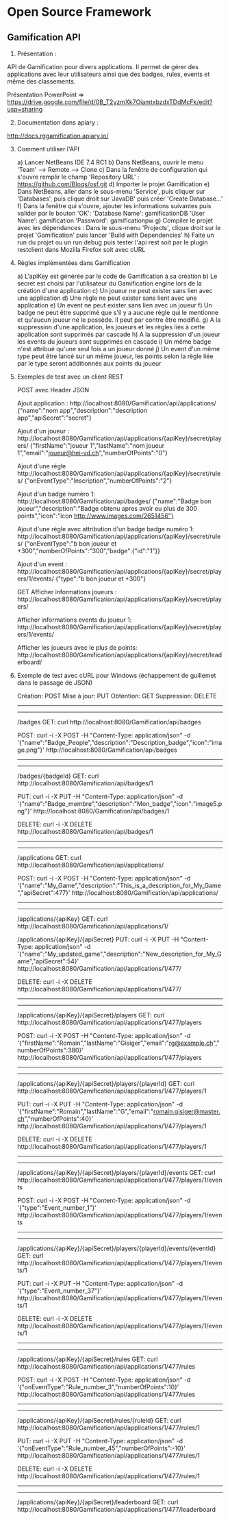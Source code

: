 Open Source Framework
======================================================

Gamification API
------------

1) Présentation : 

API de Gamification pour divers applications. Il permet de gérer des applications avec leur utilisateurs ainsi que des badges, rules, events et même des classements.

Présentation PowerPoint => https://drive.google.com/file/d/0B_T2yzmXk7OiamtxbzdxTDdMcFk/edit?usp=sharing


2) Documentation dans apiary :

http://docs.rggamification.apiary.io/


3) Comment utiliser l'API

	a) Lancer NetBeans IDE 7.4 RC1
	b) Dans NetBeans, ouvrir le menu 'Team' --> Remote --> Clone
	c) Dans la fenêtre de configuration qui s'ouvre remplir le champ 'Repository URL' : https://github.com/Bloqs/osf.git
	d) Importer le projet Gamification
	e) Dans NetBeans, aller dans le sous-menu 'Service', puis cliquer sur 'Databases', puis clique droit sur 'JavaDB' puis créer 'Create Database...'
	f) Dans la fenêtre qui s'ouvre, ajouter les informations suivantes puis valider par le bouton 'OK':
	 	'Database Name': gamificationDB
	  	'User Name': gamification
	  	'Password': gamificationpw
	g) Compiler le projet avec les dépendances : Dans le sous-menu 'Projects', clique droit sur le projet 'Gamification' puis lancer 'Build with Dependencies'
	h) Faite un run du projet ou un run debug puis tester l'api rest soit par le plugin restclient dans Mozilla Firefox soit avec cURL 

4) Règles implémentées dans Gamification

	a) L'apiKey est générée par le code de Gamification à sa création
	b) Le secret est choisi par l'utilisateur du Gamification engine lors de la création d'une application
	c) Un joueur ne peut exister sans lien avec une application
	d) Une règle ne peut exister sans lient avec une application
	e) Un event ne peut exister sans lien avec un joueur
	f) Un badge ne peut être supprimé que s'il y a aucune règle qui le mentionne et qu'aucun joueur ne le possède. Il peut par contre être modifié.
	g) A la suppression d'une application, les joueurs et les règles liés à cette application sont supprimés par cascade
	h) A la suppression d'un joueur les events du joueurs sont supprimés en cascade
	i) Un même badge n'est attribué qu'une seul fois a un joueur donné
	j) Un event d'un même type peut être lancé sur un même joueur, les points selon la règle liée par le type seront additionnés aux points du joueur

5) Exemples de test avec un client REST

	POST avec Header JSON

	Ajout application : 
	http://localhost:8080/Gamification/api/applications/
	{"name":"nom app","description":"description app","apiSecret":"secret"}
	
	Ajout d'un joueur : 
	http://localhost:8080/Gamification/api/applications/{apiKey}/secret/players/
	{"firstName":"joueur 1","lastName":"nom joueur 1","email":"joueur@hei-vd.ch","numberOfPoints":"0"}
	
	Ajout d'une règle
	http://localhost:8080/Gamification/api/applications/{apiKey}/secret/rules/
	{"onEventType":"Inscription","numberOfPoints":"2"}
	
	Ajout d'un badge numéro 1:
	http://localhost:8080/Gamification/api/badges/
	{"name":"Badge bon joueur","description":"Badge obtenu apres avoir eu plus de 300 points","icon":"icon http://www.images.com/2651456"}
	
	Ajout d'une règle avec attribution d'un badge badge numéro 1:
	http://localhost:8080/Gamification/api/applications/{apiKey}/secret/rules/
	{"onEventType":"b bon joueur et +300","numberOfPoints":"300","badge":{"id":"1"}}
	
	Ajout d'un event :
	http://localhost:8080/Gamification/api/applications/{apiKey}/secret/players/1/events/
	{"type":"b bon joueur et +300"}
	
	GET
	Afficher informations joueurs :
	http://localhost:8080/Gamification/api/applications/{apiKey}/secret/players/
	
	Afficher informations events du joueur 1:
	http://localhost:8080/Gamification/api/applications/{apiKey}/secret/players/1/events/
	
	Afficher les joueurs avec le plus de points:
	http://localhost:8080/Gamification/api/applications/{apiKey}/secret/leaderboard/

6) Exemple de test avec cURL pour Windows (échappement de guillemet dans le passage de JSON)

	Création: POST
	Mise à jour: PUT
	Obtention: GET
	Suppression: DELETE
	
	
	___________________________________________________________________________________________________________________________________
	-----------------------------------------------------------------------------------------------------------------------------------
	/badges
	GET:
	curl http://localhost:8080/Gamification/api/badges
	
	POST:
	curl -i -X POST -H "Content-Type: application/json" -d '{\"name\":\"Badge_People\",\"description\":\"Description_badge\",\"icon\":\"image.png\"}' http://localhost:8080/Gamification/api/badges
	
	___________________________________________________________________________________________________________________________________
	-----------------------------------------------------------------------------------------------------------------------------------
	/badges/{badgeId}
	GET:
	curl http://localhost:8080/Gamification/api/badges/1
	
	PUT:
	curl -i -X PUT -H "Content-Type: application/json" -d '{\"name\":\"Badge_membre\",\"description\":\"Mon_badge\",\"icon\":\"image5.png\"}' http://localhost:8080/Gamification/api/badges/1
	
	DELETE:
	curl -i -X DELETE http://localhost:8080/Gamification/api/badges/1
	
	___________________________________________________________________________________________________________________________________
	-----------------------------------------------------------------------------------------------------------------------------------
	/applications
	GET:
	curl http://localhost:8080/Gamification/api/applications/
	
	POST:
	curl -i -X POST -H "Content-Type: application/json" -d '{\"name\":\"My_Game\",\"description\":\"This_is_a_description_for_My_Game\",\"apiSecret\":477}' http://localhost:8080/Gamification/api/applications/
	
	___________________________________________________________________________________________________________________________________
	-----------------------------------------------------------------------------------------------------------------------------------
	/applications/{apiKey}
	GET:
	curl http://localhost:8080/Gamification/api/applications/1/
	
	/applications/{apiKey}/{apiSecret}
	PUT:
	curl -i -X PUT -H "Content-Type: application/json" -d '{\"name\":\"My_updated_game\",\"description\":\"New_description_for_My_Game\",\"apiSecret\":54}' http://localhost:8080/Gamification/api/applications/1/477/
	
	DELETE:
	curl -i -X DELETE http://localhost:8080/Gamification/api/applications/1/477/
	
	___________________________________________________________________________________________________________________________________
	-----------------------------------------------------------------------------------------------------------------------------------
	/applications/{apiKey}/{apiSecret}/players
	GET:
	curl http://localhost:8080/Gamification/api/applications/1/477/players
	
	POST:
	curl -i -X POST -H "Content-Type: application/json" -d '{\"firstName\":\"Romain\",\"lastName\":\"Gisiger\",\"email\":\"rg@example.ch\",\"numberOfPoints\":380}' http://localhost:8080/Gamification/api/applications/1/477/players
	
	___________________________________________________________________________________________________________________________________
	-----------------------------------------------------------------------------------------------------------------------------------
	/applications/{apiKey}/{apiSecret}/players/{playerId}
	GET:
	curl http://localhost:8080/Gamification/api/applications/1/477/players/1
	
	PUT:
	curl -i -X PUT -H "Content-Type: application/json" -d '{\"firstName\":\"Romain\",\"lastName\":\"G\",\"email\":\"romain.gisiger@master.ch\",\"numberOfPoints\":40}' http://localhost:8080/Gamification/api/applications/1/477/players/1
	
	DELETE:
	curl -i -X DELETE http://localhost:8080/Gamification/api/applications/1/477/players/1
	
	___________________________________________________________________________________________________________________________________
	-----------------------------------------------------------------------------------------------------------------------------------
	/applications/{apiKey}/{apiSecret}/players/{playerId}/events
	GET:
	curl http://localhost:8080/Gamification/api/applications/1/477/players/1/events
	
	POST:
	curl -i -X POST -H "Content-Type: application/json" -d '{\"type\":\"Event_number_1\"}' http://localhost:8080/Gamification/api/applications/1/477/players/1/events
	
	___________________________________________________________________________________________________________________________________
	-----------------------------------------------------------------------------------------------------------------------------------
	/applications/{apiKey}/{apiSecret}/players/{playerId}/events/{eventId}
	GET:
	curl http://localhost:8080/Gamification/api/applications/1/477/players/1/events/1
	
	PUT:
	curl -i -X PUT -H "Content-Type: application/json" -d '{\"type\":\"Event_number_37\"}' http://localhost:8080/Gamification/api/applications/1/477/players/1/events/1
	
	DELETE:
	curl -i -X DELETE http://localhost:8080/Gamification/api/applications/1/477/players/1/events/1
	
	___________________________________________________________________________________________________________________________________
	-----------------------------------------------------------------------------------------------------------------------------------
	/applications/{apiKey}/{apiSecret}/rules
	GET:
	curl http://localhost:8080/Gamification/api/applications/1/477/rules
	
	POST:
	curl -i -X POST -H "Content-Type: application/json" -d '{\"onEventType\":\"Rule_number_3\",\"numberOfPoints\":10}' http://localhost:8080/Gamification/api/applications/1/477/rules
	
	___________________________________________________________________________________________________________________________________
	-----------------------------------------------------------------------------------------------------------------------------------
	/applications/{apiKey}/{apiSecret}/rules/{ruleId}
	GET:
	curl http://localhost:8080/Gamification/api/applications/1/477/rules/1
	
	PUT:
	curl -i -X PUT -H "Content-Type: application/json" -d '{\"onEventType\":\"Rule_number_45\",\"numberOfPoints\":-10}' http://localhost:8080/Gamification/api/applications/1/477/rules/1
	
	DELETE:
	curl -i -X DELETE http://localhost:8080/Gamification/api/applications/1/477/rules/1

	___________________________________________________________________________________________________________________________________
	-----------------------------------------------------------------------------------------------------------------------------------
	/applications/{apiKey}/{apiSecret}/leaderboard
	GET:
	curl http://localhost:8080/Gamification/api/applications/1/477/leaderboard

